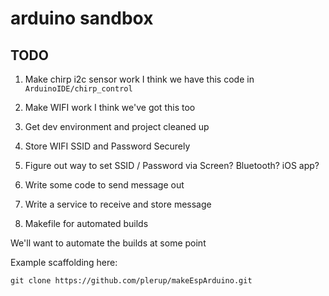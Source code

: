 # arduino sandbox

## TODO

1. Make chirp i2c sensor work I think we have this code in `ArduinoIDE/chirp_control`

2. Make WIFI work I think we've got this too

3. Get dev environment and project cleaned up

4. Store WIFI SSID and Password Securely

5. Figure out way to set SSID / Password via Screen?  Bluetooth?  iOS app?

6. Write some code to send message out

7. Write a service to receive and store message

8. Makefile for automated builds

We'll want to automate the builds at some point

Example scaffolding here:

    git clone https://github.com/plerup/makeEspArduino.git
